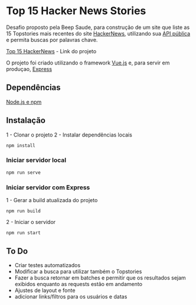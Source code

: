 # Top 15 Hacker News Stories

Desafio proposto pela Beep Saude, para construção de um site que liste as 15 Topstories mais recentes do site [HackerNews](https://news.ycombinator.com), utilizando sua [API pública](https://github.com/HackerNews/API) e permita buscas por palavras chave.

[Top 15 HackerNews](https://hn-beep-challenge.herokuapp.com/) - Link do projeto

O projeto foi criado utilizando o framework [Vue.js](https://vuejs.org/) e, para servir em produçao, [Express](https://expressjs.com/pt-br/)

## Dependências
[Node.js e npm](https://www.npmjs.com/get-npm)


## Instalação
1 - Clonar o projeto
2 - Instalar dependências locais
```
npm install
```

### Iniciar servidor local
```
npm run serve
```

### Iniciar servidor com Express
1 - Gerar a build atualizada do projeto
```
npm run build
```
2 - Iniciar o servidor
```
npm run start
```

## To Do
- Criar testes automatizados
- Modificar a busca para utilizar também o Topstories
- Fazer a busca retornar em batches e permitir que os resultados sejam exibidos enquanto as requests estão em andamento
- Ajustes de layout e fonte
- adicionar links/filtros para os usuários e datas
